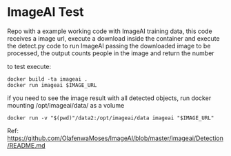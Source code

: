 # ImageAI Test
Repo with a example working code with ImageAI training data, this code receives a image url, execute a download inside the container and execute the detect.py code to run ImageAI passing the downloaded image to be processed, the output counts people in the image and return the number


to test execute:

```
docker build -ta imageai .
docker run imageai $IMAGE_URL
```

if you need to see the image result with all detected objects, run docker mounting /opt/imageai/data/ as a volume
```
docker run -v "$(pwd)"/data2:/opt/imageai/data imageai "$IMAGE_URL" 
```

Ref: https://github.com/OlafenwaMoses/ImageAI/blob/master/imageai/Detection/README.md
